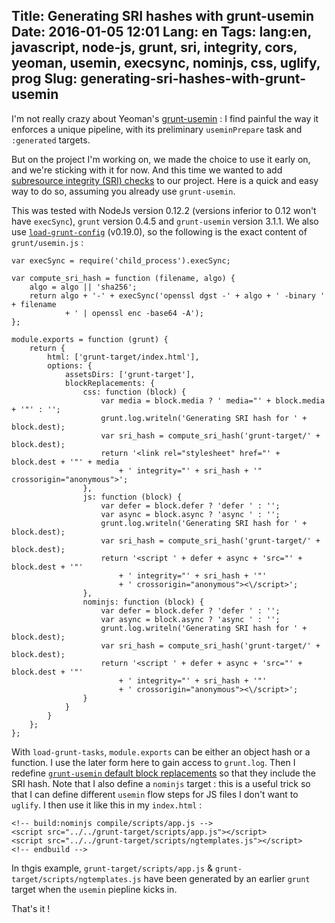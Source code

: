 Title: Generating SRI hashes with grunt-usemin
Date: 2016-01-05 12:01
Lang: en
Tags: lang:en, javascript, node-js, grunt, sri, integrity, cors, yeoman, usemin, execsync, nominjs, css, uglify, prog
Slug: generating-sri-hashes-with-grunt-usemin
---
I'm not really crazy about Yeoman's [grunt-usemin](//github.com/yeoman/grunt-usemin) : I find painful the way it enforces a unique pipeline, with its preliminary `useminPrepare` task and `:generated` targets.

But on the project I'm working on, we made the choice to use it early on, and we're sticking with it for now. And this time we wanted to add [subresource integrity (SRI) checks](//developer.mozilla.org/en-US/docs/Web/Security/Subresource_Integrity) to our project. Here is a quick and easy way to do so, assuming you already use `grunt-usemin`.

This was tested with NodeJs version 0.12.2 (versions inferior to 0.12 won't have `execSync`), `grunt` version 0.4.5 and `grunt-usemin` version 3.1.1. We also use [`load-grunt-config`](//github.com/firstandthird/load-grunt-config) (v0.19.0), so the following is the exact content of `grunt/usemin.js` :

```
var execSync = require('child_process').execSync;

var compute_sri_hash = function (filename, algo) {
    algo = algo || 'sha256';
    return algo + '-' + execSync('openssl dgst -' + algo + ' -binary ' + filename
            + ' | openssl enc -base64 -A');
};

module.exports = function (grunt) {
    return {
        html: ['grunt-target/index.html'],
        options: {
            assetsDirs: ['grunt-target'],
            blockReplacements: {
                css: function (block) {
                    var media = block.media ? ' media="' + block.media + '"' : '';
                    grunt.log.writeln('Generating SRI hash for ' + block.dest);
                    var sri_hash = compute_sri_hash('grunt-target/' + block.dest);
                    return '<link rel="stylesheet" href="' + block.dest + '"' + media
                        + ' integrity="' + sri_hash + '" crossorigin="anonymous">';
                },
                js: function (block) {
                    var defer = block.defer ? 'defer ' : '';
                    var async = block.async ? 'async ' : '';
                    grunt.log.writeln('Generating SRI hash for ' + block.dest);
                    var sri_hash = compute_sri_hash('grunt-target/' + block.dest);
                    return '<script ' + defer + async + 'src="' + block.dest + '"'
                        + ' integrity="' + sri_hash + '"'
                        + ' crossorigin="anonymous"><\/script>';
                },
                nominjs: function (block) {
                    var defer = block.defer ? 'defer ' : '';
                    var async = block.async ? 'async ' : '';
                    grunt.log.writeln('Generating SRI hash for ' + block.dest);
                    var sri_hash = compute_sri_hash('grunt-target/' + block.dest);
                    return '<script ' + defer + async + 'src="' + block.dest + '"'
                        + ' integrity="' + sri_hash + '"'
                        + ' crossorigin="anonymous"><\/script>';
                }
            }
        }
    };
};
```

With `load-grunt-tasks`, `module.exports` can be either an object hash or a function. I use the later form here to gain access to `grunt.log`.
Then I redefine [`grunt-usemin` default block replacements](//github.com/yeoman/grunt-usemin/blob/master/lib/fileprocessor.js#L107) so that they include the SRI hash.
Note that I also define a `nominjs` target : this is a useful trick so that I can define different `usemin` flow steps for JS files I don't want to `uglify`. I then use it like this in my `index.html` :

    <!-- build:nominjs compile/scripts/app.js -->
    <script src="../../grunt-target/scripts/app.js"></script>
    <script src="../../grunt-target/scripts/ngtemplates.js"></script>
    <!-- endbuild -->

In thgis example, `grunt-target/scripts/app.js` & `grunt-target/scripts/ngtemplates.js` have been generated by an earlier `grunt` target when the `usemin` piepline kicks in.

That's it !
